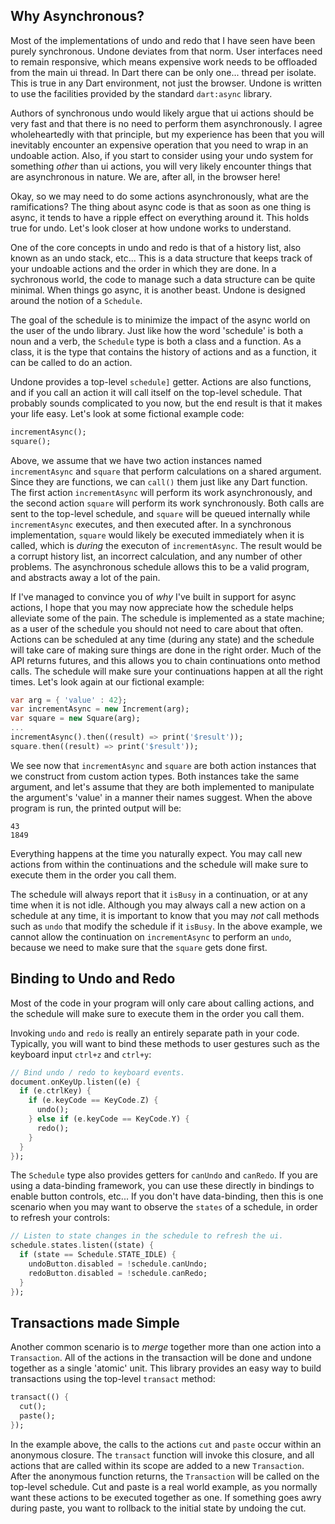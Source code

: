 ## Why Asynchronous?

Most of the implementations of undo and redo that I have seen have been purely
synchronous.  Undone deviates from that norm.  User interfaces need to remain
responsive, which means expensive work needs to be offloaded from the main ui 
thread.  In Dart there can be only one... thread per isolate.  This is true in 
any Dart environment, not just the browser.  Undone is written to use the 
facilities provided by the standard `dart:async` library.

Authors of synchronous undo would likely argue that ui actions should be very 
fast and that there is no need to perform them asynchronously.  I agree 
wholeheartedly with that principle, but my experience has been that you will 
inevitably encounter an expensive operation that you need to wrap in an undoable
action.  Also, if you start to consider using your undo system for something 
_other_ than ui actions, you will very likely encounter things that are 
asynchronous in nature.  We are, after all, in the browser here!

Okay, so we may need to do some actions asynchronously, what are the 
ramifications?  The thing about async code is that as soon as one thing is 
async, it tends to have a ripple effect on everything around it.  This holds 
true for undo.  Let's look closer at how undone works to understand.

One of the core concepts in undo and redo is that of a history list, also known
as an undo stack, etc... This is a data structure that keeps track of your 
undoable actions and the order in which they are done.  In a sychronous world, 
the code to manage such a data structure can be quite minimal.  When things go
async, it is another beast.  Undone is designed around the notion of a 
`Schedule`.

The goal of the schedule is to minimize the impact of the async world on the
user of the undo library.  Just like how the word 'schedule' is both a noun and 
a verb, the `Schedule` type is both a class and a function.  As a class, it is 
the type that contains the history of actions and as a function, it can be 
called to do an action.

Undone provides a top-level `schedule]` getter.  Actions are also functions, and 
if you call an action it will call itself on the top-level schedule.  That 
probably sounds complicated to you now, but the end result is that it makes your 
life easy.  Let's look at some fictional example code:

```dart
incrementAsync();
square();
```

Above, we assume that we have two action instances named `incrementAsync` and 
`square` that perform calculations on a shared argument.  Since they are 
functions, we can `call()` them just like any Dart function.  The first 
action `incrementAsync` will perform its work asynchronously, and the second 
action `square` will perform its work synchronously.  Both calls are sent to the 
top-level schedule, and `square` will be queued internally while 
`incrementAsync` executes, and then executed after.  In a synchronous 
implementation, `square` would likely be executed immediately when it is called, 
which is _during_ the executon of `incrementAsync`.  The result would be a 
corrupt history list, an incorrect calculation, and any number of other 
problems.  The asynchronous schedule allows this to be a valid program, and 
abstracts away a lot of the pain.

If I've managed to convince you of _why_ I've built in support for async 
actions, I hope that you may now appreciate how the schedule helps alleviate
some of the pain.  The schedule is implemented as a state machine; as a user of
the schedule you should not need to care about that often.  Actions can be
scheduled at any time (during any state) and the schedule will take care of 
making sure things are done in the right order.  Much of the API returns 
futures, and this allows you to chain continuations onto method calls.  The
schedule will make sure your continuations happen at all the right times.  Let's
look again at our fictional example:

```dart
var arg = { 'value' : 42};
var incrementAsync = new Increment(arg);
var square = new Square(arg);
...
incrementAsync().then((result) => print('$result'));
square.then((result) => print('$result'));
```

We see now that `incrementAsync` and `square` are both action instances that we
construct from custom action types.  Both instances take the same argument, and
let's assume that they are both implemented to manipulate the argument's 'value'
in a manner their names suggest.  When the above program is run, the printed
output will be:

```
43
1849
```

Everything happens at the time you naturally expect.  You may call new actions
from within the continuations and the schedule will make sure to execute them in 
the order you call them.  

The schedule will always report that it `isBusy` in a continuation, or at any
time when it is not idle.  Although you may always call a new action on a 
schedule at any time, it is important to know that you may _not_ call methods
such as `undo` that modify the schedule if it `isBusy`.  In the above example,
we cannot allow the continuation on `incrementAsync` to perform an `undo`, 
because we need to make sure that the `square` gets done first.

## Binding to Undo and Redo

Most of the code in your program will only care about calling actions, and the 
schedule will make sure to execute them in the order you call them.

Invoking `undo` and `redo` is really an entirely separate path in your code.
Typically, you will want to bind these methods to user gestures such as the 
keyboard input `ctrl+z` and `ctrl+y`:

```dart
// Bind undo / redo to keyboard events.
document.onKeyUp.listen((e) {    
  if (e.ctrlKey) {
    if (e.keyCode == KeyCode.Z) {
      undo();
    } else if (e.keyCode == KeyCode.Y) {
      redo();
    }
  }
});
```

The `Schedule` type also provides getters for `canUndo` and `canRedo`.  If you 
are using a data-binding framework, you can use these directly in bindings to 
enable button controls, etc...  If you don't have data-binding, then this is one 
scenario when you may want to observe the `states` of a schedule, in order to 
refresh your controls:

```dart
// Listen to state changes in the schedule to refresh the ui.
schedule.states.listen((state) {
  if (state == Schedule.STATE_IDLE) {
    undoButton.disabled = !schedule.canUndo;
    redoButton.disabled = !schedule.canRedo;
  }
});
```

## Transactions made Simple

Another common scenario is to _merge_ together more than one action into a
`Transaction`.  All of the actions in the transaction will be done and undone 
together as a single 'atomic' unit.  This library provides an easy way to build 
transactions using the top-level `transact` method:

```dart
transact(() {
  cut();
  paste();
});
```

In the example above, the calls to the actions `cut` and `paste` occur within
an anonymous closure.  The `transact` function will invoke this closure, and all 
actions that are called within its scope are added to a new `Transaction`.  
After the anonymous function returns, the `Transaction` will be called on the 
top-level schedule.  Cut and paste is a real world example, as you normally want 
these actions to be executed together as one.  If something goes awry during 
paste, you want to rollback to the initial state by undoing the cut.
